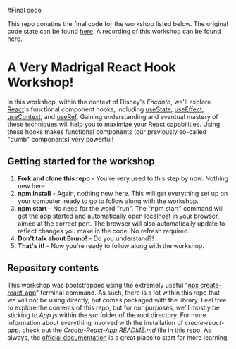 #Final code

This repo conatins the final code for the workshop listed below. The original code state can be found [here](https://github.com/7thPorter/react-hook-workshop). A recording of this workshop can be found [here](https://youtu.be/I7PrOm0IQsI).

# A Very Madrigal React Hook Workshop!

In this workshop, within the context of Disney's *Encanto*, we'll explore [React](https://reactjs.org/)'s functional component hooks, including [useState](https://reactjs.org/docs/hooks-state.html), [useEffect](https://reactjs.org/docs/hooks-effect.html), [useContext](https://reactjs.org/docs/hooks-reference.html#usecontext), and [useRef](https://reactjs.org/docs/hooks-reference.html#useref). Gaining understanding and eventual mastery of these techniques will help you to maximize your React capabilities. Using these hooks makes functional components (our previously so-called "dumb" components) very powerful!

## Getting started for the workshop

1. **Fork and clone this repo** - You're very used to this step by now. Nothing new here.
3. **npm install** - Again, nothing new here. This will get everything set up on your computer, ready to go to follow along with the workshop.
4. **npm start** - No need for the word "run". The "npm start" command will get the app started and automatically open localhost in your browser, aimed at the correct port. The browser will also automatically update to reflect changes you make in the code. No refresh required.
5. **Don't talk about Bruno!** - Do you understand?!
6. **That's it!** - Now you're ready to follow along with the workshop.

## Repository contents

This workshop was bootstrapped using the extremely useful "[npx create-react-app](https://reactjs.org/docs/create-a-new-react-app.html#create-react-app)" terminal command. As such, there is a lot within this repo that we will not be using directly, but comes packaged with the library. Feel free to explore the contents of this repo, but for our purposes, we'll mostly be sticking to *App.js* within the *src* folder of the root directory. For more information about everything involved with the installation of *create-react-app*, check out the *[Create-React-App.README.md](https://github.com/7thPorter/react-hook-workshop/blob/main/Create-React-App.README.md)* file in this repo. As always, the [official documentation](https://github.com/facebook/create-react-app) is a great place to start for more learning.
